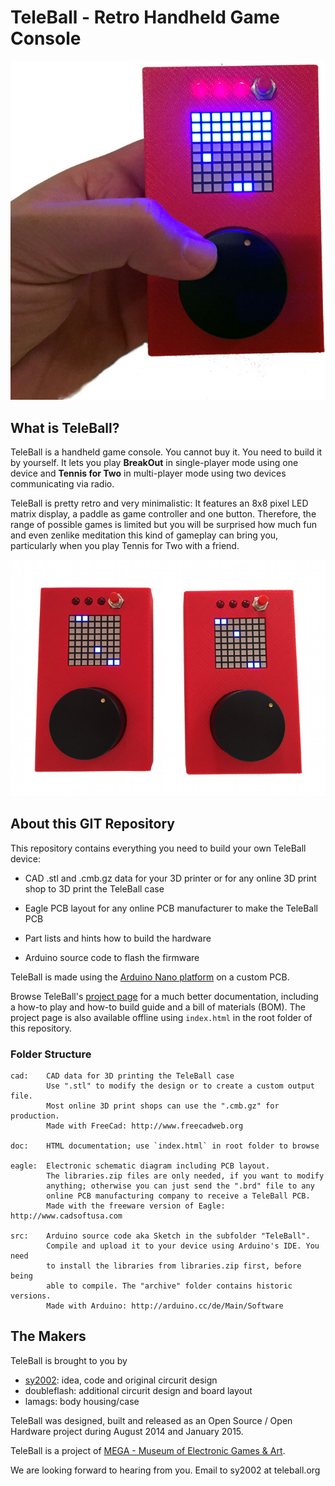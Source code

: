 TeleBall - Retro Handheld Game Console
======================================

![DeviceInHand](doc/images/intro_breakout.jpg)

What is TeleBall?
-----------------

TeleBall is a handheld game console. You cannot buy it. You need to build it
by yourself. It lets you play **BreakOut** in single-player mode using one
device and **Tennis for Two** in multi-player mode using two devices 
communicating via radio.

TeleBall is pretty retro and very minimalistic: It features an
8x8 pixel LED matrix display, a paddle as game controller and one button.
Therefore, the range of possible games is limited but you will be surprised
how much fun and even zenlike meditation this kind of gameplay can bring you,
particularly when you play Tennis for Two with a friend.

![TennisOnTwoDevices](doc/images/intro_tennis.jpg)

About this GIT Repository
-------------------------

This repository contains everything you need to build your own TeleBall
device:

* CAD .stl and .cmb.gz data for your 3D printer or for any online 3D print
  shop to 3D print the TeleBall case

* Eagle PCB layout for any online PCB manufacturer to make the TeleBall PCB

* Part lists and hints how to build the hardware

* Arduino source code to flash the firmware

TeleBall is made using the
[Arduino Nano platform](http://arduino.cc/en/Main/ArduinoBoardNano) on a
custom PCB.

Browse TeleBall's [project page](http://sy2002.github.io/TeleBall)
for a much better documentation, including a how-to play and
how-to build guide and a bill of materials (BOM). The project page
is also available offline using `index.html` in the root folder of
this repository.

### Folder Structure

    cad:    CAD data for 3D printing the TeleBall case
            Use ".stl" to modify the design or to create a custom output file.
            Most online 3D print shops can use the ".cmb.gz" for production.
            Made with FreeCad: http://www.freecadweb.org

    doc:    HTML documentation; use `index.html` in root folder to browse

    eagle:  Electronic schematic diagram including PCB layout.
            The libraries.zip files are only needed, if you want to modify
            anything; otherwise you can just send the ".brd" file to any
            online PCB manufacturing company to receive a TeleBall PCB.
            Made with the freeware version of Eagle: http://www.cadsoftusa.com

    src:    Arduino source code aka Sketch in the subfolder "TeleBall".
            Compile and upload it to your device using Arduino's IDE. You need
            to install the libraries from libraries.zip first, before being
            able to compile. The "archive" folder contains historic versions.
            Made with Arduino: http://arduino.cc/de/Main/Software

The Makers
----------

TeleBall is brought to you by

* [sy2002](http://www.sy2002.de): idea, code and original circurit design
* doubleflash: additional circurit design and board layout
* lamags: body housing/case

TeleBall was designed, built and released as an Open Source / Open Hardware
project during August 2014 and January 2015.

TeleBall is a project of 
[MEGA - Museum of Electronic Games & Art](http://www.m-e-g-a.org).

We are looking forward to hearing from you. Email to sy2002 at teleball.org

